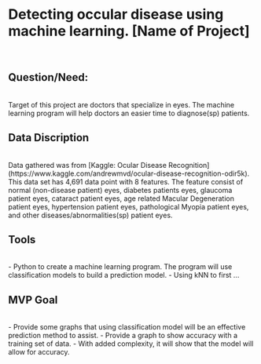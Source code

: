 # Detecting occular disease using machine learning. [Name of Project]
<br>

##  Question/Need:
<br>
Target of this project are doctors that specialize in eyes. The machine learning program will help doctors an easier time to diagnose(sp) patients. 
<br>

##  Data Discription
<br>
Data gathered was from [Kaggle: Ocular Disease Recognition](https://www.kaggle.com/andrewmvd/ocular-disease-recognition-odir5k). 
This data set has 4,691 data point with 8 features. The feature consist of normal (non-disease patient) eyes, diabetes patients eyes, glaucoma patient eyes, cataract patient eyes, age related Macular Degeneration patient eyes, hypertension patient eyes, pathological Myopia patient eyes, and other diseases/abnormalities(sp) patient eyes. 
<br>

##  Tools
<br>
- Python to create a machine learning program. The program will use classification models to build a prediction model.
- Using kNN to first ... 
<br>

##  MVP Goal
<br>
- Provide some graphs that using classification model will be an effective prediction method to assist. 
- Provide a graph to show accuracy with a training set of data.
- With added complexity, it will show that the model will allow for accuracy.
